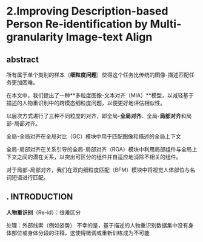 # 2.Improving Description-based Person Re-identification by Multi-granularity Image-text Align

## abstract

所有属于单个类别的样本（**细粒度问题**）使得这个任务比传统的图像-描述匹配任务更加困难。

在本文中，我们提出了一种**多粒度图像-文本对齐（MIA）**模型，以减轻基于描述的人物重识别中的跨模态细粒度问题，以便更好地评估相似性。

以层次方式进行了三种不同粒度的对齐，即全局-**全局对齐**、全局-**局部对齐**和局部-局部对齐。

全局-全局对齐在全局对比（GC）模块中用于匹配图像和描述的全局上下文

全局-局部对齐在关系引导的全局-局部对齐（RGA）模块中利用局部组件与全局上下文之间的潜在关系，以突出可区分的组件并自适应地消除不相关的组件。

对于局部-局部对齐，我们在双向细粒度匹配（BFM）模块中将视觉人体部位与名词短语进行匹配。

## . INTRODUCTION

**人物重识别**（Re-id）：很难区分

处理：外部线索（例如姿势）        不幸的是，基于描述的人物重识别数据集中没有身体部位或身体分段的注释，这使得微调或重新训练成为不可能



